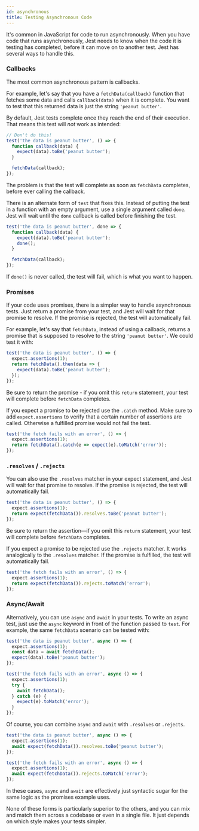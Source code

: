 ```yaml
---
id: asynchronous
title: Testing Asynchronous Code
---
```


It's common in JavaScript for code to run asynchronously. When you have code
that runs asynchronously, Jest needs to know when the code it is testing has
completed, before it can move on to another test. Jest has several ways to
handle this.

### Callbacks

The most common asynchronous pattern is callbacks.

For example, let's say that you have a `fetchData(callback)` function that
fetches some data and calls `callback(data)` when it is complete. You want to
test that this returned data is just the string `'peanut butter'`.

By default, Jest tests complete once they reach the end of their execution. That
means this test will _not_ work as intended:

```js
// Don't do this!
test('the data is peanut butter', () => {
  function callback(data) {
    expect(data).toBe('peanut butter');
  }

  fetchData(callback);
});
```

The problem is that the test will complete as soon as `fetchData` completes,
before ever calling the callback.

There is an alternate form of `test` that fixes this. Instead of putting the
test in a function with an empty argument, use a single argument called `done`.
Jest will wait until the `done` callback is called before finishing the test.

```js
test('the data is peanut butter', done => {
  function callback(data) {
    expect(data).toBe('peanut butter');
    done();
  }

  fetchData(callback);
});
```

If `done()` is never called, the test will fail, which is what you want to
happen.

### Promises

If your code uses promises, there is a simpler way to handle asynchronous tests.
Just return a promise from your test, and Jest will wait for that promise to
resolve. If the promise is rejected, the test will automatically fail.

For example, let's say that `fetchData`, instead of using a callback, returns a
promise that is supposed to resolve to the string `'peanut butter'`. We could
test it with:

```js
test('the data is peanut butter', () => {
  expect.assertions(1);
  return fetchData().then(data => {
    expect(data).toBe('peanut butter');
  });
});
```

Be sure to return the promise - if you omit this `return` statement, your test
will complete before `fetchData` completes.

If you expect a promise to be rejected use the `.catch` method. Make sure to add
`expect.assertions` to verify that a certain number of assertions are called.
Otherwise a fulfilled promise would not fail the test.

```js
test('the fetch fails with an error', () => {
  expect.assertions(1);
  return fetchData().catch(e => expect(e).toMatch('error'));
});
```

### `.resolves` / `.rejects`

You can also use the `.resolves` matcher in your expect statement, and Jest will
wait for that promise to resolve. If the promise is rejected, the test will
automatically fail.

```js
test('the data is peanut butter', () => {
  expect.assertions(1);
  return expect(fetchData()).resolves.toBe('peanut butter');
});
```

Be sure to return the assertion—if you omit this `return` statement, your test
will complete before `fetchData` completes.

If you expect a promise to be rejected use the `.rejects` matcher. It works
analogically to the `.resolves` matcher. If the promise is fulfilled, the test
will automatically fail.

```js
test('the fetch fails with an error', () => {
  expect.assertions(1);
  return expect(fetchData()).rejects.toMatch('error');
});
```

### Async/Await

Alternatively, you can use `async` and `await` in your tests. To write an async
test, just use the `async` keyword in front of the function passed to `test`.
For example, the same `fetchData` scenario can be tested with:

```js
test('the data is peanut butter', async () => {
  expect.assertions(1);
  const data = await fetchData();
  expect(data).toBe('peanut butter');
});

test('the fetch fails with an error', async () => {
  expect.assertions(1);
  try {
    await fetchData();
  } catch (e) {
    expect(e).toMatch('error');
  }
});
```

Of course, you can combine `async` and `await` with `.resolves` or `.rejects`.

```js
test('the data is peanut butter', async () => {
  expect.assertions(1);
  await expect(fetchData()).resolves.toBe('peanut butter');
});

test('the fetch fails with an error', async () => {
  expect.assertions(1);
  await expect(fetchData()).rejects.toMatch('error');
});
```

In these cases, `async` and `await` are effectively just syntactic sugar for the
same logic as the promises example uses.

None of these forms is particularly superior to the others, and you can mix and
match them across a codebase or even in a single file. It just depends on which
style makes your tests simpler.
